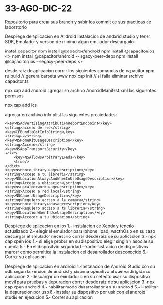 # 33-AGO-DIC-22
Repositorio para crear sus branch y subir los commit de sus practicas de laboratorio

Despliege de aplicacion en Android
Instalacion de andorid studio y tener SDK, Emulador y version de minimo algun emulador descargado

install capacitor
npm install @capacitor/android
npm install @capacitor/ios
<<si falla>>
npm install @capacitor/android --legacy-peer-deps
npm install @capacitor/ios --legacy-peer-deps
<<si falla>>

desde raiz de aplicacion correr los siguientes comandos de capacitor
npm ru build // genera carpeta www
npx cap init // si falla eliminar archivo capacitor.ts

npx cap add android
agregar en archivo AndroidManifest.xml los siguientes permisos
<!-- Permissions -->
  <!-- Camera, Photos, input file -->
  <uses-permission android:name="android.permission.READ_EXTERNAL_STORAGE"/>
  <uses-permission android:name="android.permission.WRITE_EXTERNAL_STORAGE" />
  <!-- Network API -->
  <uses-permission android:name="android.permission.ACCESS_NETWORK_STATE" />
  <!-- Navigator.getUserMedia -->
  <!-- Video -->
  <uses-permission android:name="android.permission.CAMERA" />

  <uses-permission android:name="android.permission.INTERNET" />
  <uses-permission android:name="android.permission.ACCESS_GPS" />
  <uses-permission android:name="android.permission.ACCESS_ASSISTED_GPS" />
  <uses-permission android:name="android.permission.ACCESS_LOCATION" />
  <uses-permission android:name="android.permission.ACCESS_COARSE_LOCATION" />
  <uses-permission android:name="android.permission.ACCESS_FINE_LOCATION" />





npx cap add ios

agregar en archivo info.plist las siguientes propiedades:

    <key>NSAdvertisingAttributionReportEndpoint</key>
    <string>acceso de red</string>
    <key>CFBundleGetInfoString</key>
    <string></string>
    <key>NSHomeKitUsageDescription</key>
    <string>Acceso</string>
    <key>NSAppTransportSecurity</key>
    <dict>
        <key>NSAllowsArbitraryLoads</key>
        <true/>
    </dict>
    <key>NSPhotoLibraryUsageDescription</key>
    <string>Acceso a tu libreria</string>
    <key>NSLocationAlwaysAndWhenInUseUsageDescription</key>
    <string>Acceso a ubicacion</string>
    <key>NSLocalNetworkUsageDescription</key>
    <string>Acceso a red local</string>
    <key>NSCameraUsageDescription</key>
    <string>Requiero acceso a la camara</string>
    <key>NSPhotoLibraryAddUsageDescription</key>
    <string>Requiero acceso a tu libreria</string>
    <key>NSLocationWhenInUseUsageDescription</key>
    <string>Acceder a tu ubicacion</string>


Despliege de aplicacion en ios
1.- instalacion de Xcode y tenerlo actualizado
2.- elegir el emulador para iphone, ipad, wacthOs  o en su caso descargar el emulador necesario
correr desde raiz de su aplicacion
3.- npx cap open ios
4.- si elige probar en su dispositivo elegir singin y asociar su cuenta
5.- En el dispositvio seguridad -->administracion de dispositivos marcar como permitida la instalacion del desarrollador desconocido
6.-Correr su aplicacion

Despliege de aplicacion en android
1.-Instalacion de Android Studio con su sdk segun la version de android y sistema operativo al que va dirigida su aplicacion
2.-descargar un emulador o en su defecto usar su dispositivo movil para pruebas y depuracion 
correr desde raiz de su aplicacion
3.-npx cap open android
4.- habilitar modo desarrollador en su android
5.- Habilitar la depuracion por usb
6.-instalar su dispositivo por usb con el android studio en ejecucion
5.- Correr su aplicacion
